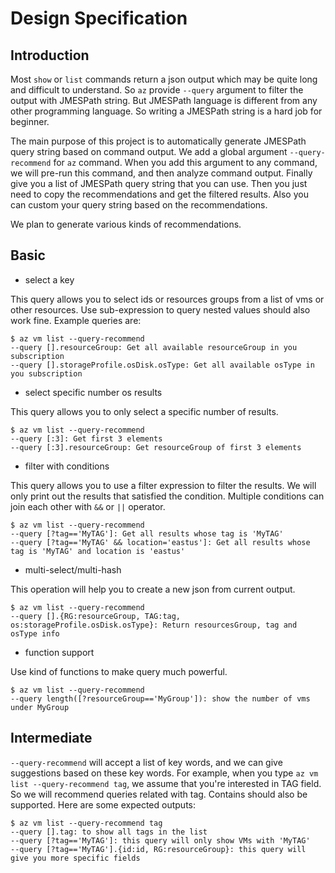 
# Design Specification

## Introduction

Most `show` or `list` commands return a json output which may be quite long and difficult to understand. So `az` provide `--query` argument to filter the output with JMESPath string. But JMESPath language is different from any other programming language. So writing a JMESPath string is a hard job for beginner.

The main purpose of this project is to automatically generate JMESPath query string based on command output. We add a global argument `--query-recommend` for `az` command. When you add this argument to any command, we will pre-run this command, and then analyze command output. Finally give you a list of JMESPath query string that you can use. Then you just need to copy the recommendations and get the filtered results. Also you can custom your query string based on the recommendations. 

We plan to generate various kinds of recommendations.

## Basic

* select a key

This query allows you to select ids or resources groups from a list of vms or other resources. Use sub-expression to query nested values should also work fine. Example queries are:


```shell
$ az vm list --query-recommend
--query [].resourceGroup: Get all available resourceGroup in you subscription
--query [].storageProfile.osDisk.osType: Get all available osType in you subscription
```

* select specific number os results

This query allows you to only select a specific number of results.

```shell
$ az vm list --query-recommend
--query [:3]: Get first 3 elements
--query [:3].resourceGroup: Get resourceGroup of first 3 elements
```


* filter with conditions

This query allows you to use a filter expression to filter the results. We will only print out the results that satisfied the condition. Multiple conditions can join each other with `&&` or `||` operator.

```shell
$ az vm list --query-recommend
--query [?tag=='MyTAG']: Get all results whose tag is 'MyTAG'
--query [?tag=='MyTAG' && location='eastus']: Get all results whose tag is 'MyTAG' and location is 'eastus'
```

* multi-select/multi-hash

This operation will help you to create a new json from current output.

```shell
$ az vm list --query-recommend
--query [].{RG:resourceGroup, TAG:tag, os:storageProfile.osDisk.osType}: Return resourcesGroup, tag and osType info
```

* function support

Use kind of functions to make query much powerful.

```shell
$ az vm list --query-recommend
--query length([?resourceGroup=='MyGroup']): show the number of vms under MyGroup
```

## Intermediate
`--query-recommend` will accept a list of key words, and we can give suggestions based on these key words.
For example, when you type `az vm list --query-recommend tag`, we assume that you're interested in TAG field. So we will recommend queries related with tag. Contains should also be supported. Here are some expected outputs:

```shell
$ az vm list --query-recommend tag
--query [].tag: to show all tags in the list
--query [?tag=='MyTAG']: this query will only show VMs with 'MyTAG'
--query [?tag=='MyTAG'].{id:id, RG:resourceGroup}: this query will give you more specific fields
```
